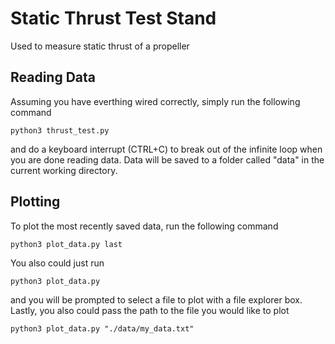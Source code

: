 # Static Thrust Test Stand
Used to measure static thrust of a propeller

## Reading Data
Assuming you have everthing wired correctly, simply run the following command
```
python3 thrust_test.py
```
and do a keyboard interrupt (CTRL+C) to break out of the infinite loop when you 
are done reading data. Data will be saved to a folder called "data" in the 
current working directory.

## Plotting
To plot the most recently saved data, run the following command
```
python3 plot_data.py last 
```
You also could just run 
```
python3 plot_data.py 
```
and you will be prompted to select a file to plot with a file explorer box.
Lastly, you also could pass the path to the file you would like to plot
```
python3 plot_data.py "./data/my_data.txt"
```
